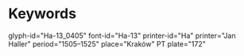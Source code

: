 # Keywords
glyph-id="Ha-13_0405"
font-id="Ha-13"
printer-id="Ha"
printer="Jan Haller"
period="1505–1525"
place="Kraków"
PT plate="172"
